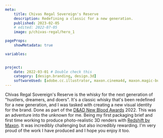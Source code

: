 ```yaml
---
meta:
    title: Chivas Regal Sovereign's Reserve
    description: Redefining a classic for a new generation.
    published: 2023-02-05
    # edited: 2022-07-05
    image: p/chivas-regal/hero_1

pageProps:
    showMetadata: true

variables:
    

project:
    date: 2022-03-01 # Double check this
    category: [design.branding, design.3d]
    softwareUsed: [adobe.cc.illustrator, maxon.cinema4d, maxon.magic-bullet, maxon.redshift]
---
```

Chivas Regal Sovereign's Reserve is the whisky for the next generation of "hustlers, dreamers, and doers". It's a classic whisky that's been redefined for a new generation, and I was tasked with creating a new visual identity for the brand. Done as part of the [D&AD New Blood Awards](https://www.dandad.org/en/d-ad-new-blood-awards/) 2022. This was an adventure into the unknown for me. Being my first packaging brief and first time working to produce photo-realistic 3D renders with [Redshift by Maxon](https://www.maxon.net/en/redshift). It was incredibly challenging but also incredibly rewarding. I'm very proud of the work I have produced and I hope you enjoy it too.